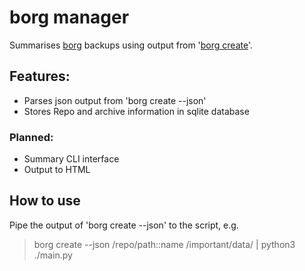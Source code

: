 # borg manager
Summarises [borg](https://borgbackup.readthedocs.io/en/stable/#what-is-borgbackup) backups using output from '[borg create](https://borgbackup.readthedocs.io/en/stable/usage/create.html#description)'.

## Features:
* Parses json output from 'borg create --json'
* Stores Repo and archive information in sqlite database

### Planned:
* Summary CLI interface
* Output to HTML

## How to use
Pipe the output of 'borg create --json' to the script, e.g.
> borg create --json /repo/path::name /important/data/ | python3 ./main.py